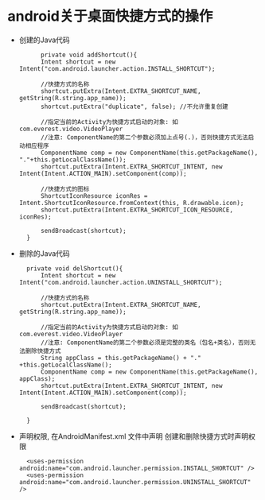 
# android关于桌面快捷方式的操作

* 创建的Java代码  

			private void addShortcut(){  
		    Intent shortcut = new Intent("com.android.launcher.action.INSTALL_SHORTCUT");  
		          
		    //快捷方式的名称  
		    shortcut.putExtra(Intent.EXTRA_SHORTCUT_NAME, getString(R.string.app_name));  
		    shortcut.putExtra("duplicate", false); //不允许重复创建  
		          
		    //指定当前的Activity为快捷方式启动的对象: 如 com.everest.video.VideoPlayer  
		    //注意: ComponentName的第二个参数必须加上点号(.)，否则快捷方式无法启动相应程序  
		    ComponentName comp = new ComponentName(this.getPackageName(), "."+this.getLocalClassName());  
		    shortcut.putExtra(Intent.EXTRA_SHORTCUT_INTENT, new Intent(Intent.ACTION_MAIN).setComponent(comp));  
		  
		    //快捷方式的图标  
		    ShortcutIconResource iconRes = Intent.ShortcutIconResource.fromContext(this, R.drawable.icon);  
		    shortcut.putExtra(Intent.EXTRA_SHORTCUT_ICON_RESOURCE, iconRes);  
		          
		    sendBroadcast(shortcut);  
		}  
  

* 删除的Java代码  
 
		private void delShortcut(){  
		    Intent shortcut = new Intent("com.android.launcher.action.UNINSTALL_SHORTCUT");  
		          
		    //快捷方式的名称  
		    shortcut.putExtra(Intent.EXTRA_SHORTCUT_NAME, getString(R.string.app_name));  
		          
		    //指定当前的Activity为快捷方式启动的对象: 如 com.everest.video.VideoPlayer  
		    //注意: ComponentName的第二个参数必须是完整的类名（包名+类名），否则无法删除快捷方式  
		    String appClass = this.getPackageName() + "." +this.getLocalClassName();  
		    ComponentName comp = new ComponentName(this.getPackageName(), appClass);  
		    shortcut.putExtra(Intent.EXTRA_SHORTCUT_INTENT, new Intent(Intent.ACTION_MAIN).setComponent(comp));  
		          
		    sendBroadcast(shortcut);  
		          
		}  
 
 
* 声明权限, 在AndroidManifest.xml 文件中声明 创建和删除快捷方式时声明权限
 
		<uses-permission android:name="com.android.launcher.permission.INSTALL_SHORTCUT" />  
		<uses-permission android:name="com.android.launcher.permission.UNINSTALL_SHORTCUT" /> 